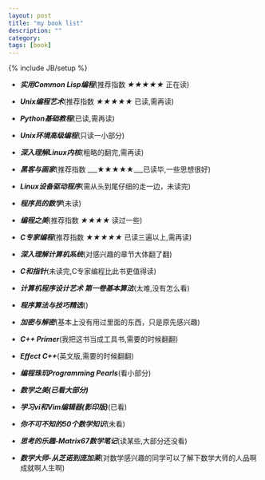 ```yaml
---
layout: post
title: "my book list"
description: ""
category: 
tags: [book]
---
```

{% include JB/setup %}

+ ___实用Common Lisp编程___(推荐指数 ___★★★★★___ 正在读)

+ ___Unix编程艺术___(推荐指数 ___★★★★★___ 已读,需再读)

+ ___Python基础教程___(已读,需再读)

+ ___Unix环境高级编程___(只读一小部分)

+ ___深入理解Linux内核___(粗略的翻完,需再读)

+ ___黑客与画家___(推荐指数 ___★★★★★___已读毕,一些思想很好)

+ ___Linux设备驱动程序___(需从头到尾仔细的走一边，未读完)

+ ___程序员的数学___(未读)

+ ___编程之美___(推荐指数 ___★★★★___ 读过一些)

+ ___C专家编程___(推荐指数 ___★★★★★___ 已读三遍以上,需再读)

+ ___深入理解计算机系统___(对感兴趣的章节大体翻了翻)

+ ___C和指针___(未读完,C专家编程比此书更值得读)

+ ___计算机程序设计艺术 第一卷基本算法___(太难,没有怎么看)

+ ___程序算法与技巧精选___()

+ ___加密与解密___(基本上没有用过里面的东西，只是原先感兴趣)

+ ___C++ Primer___(我把这书当成工具书,需要的时候翻翻)

+ ___Effect C++___(英文版,需要的时候翻翻)

+ ___编程珠玑Programming Pearls___(看小部分)

+ ___数学之美(已看大部分)___

+ ___学习vi和Vim编辑器(影印版)___(已看)

+ ___你不可不知的50个数学知识___(未看)

+ ___思考的乐趣-Matrix67数学笔记___(读某些,大部分还没看)

+ ___数学大师-从芝诺到庞加莱___(对数学感兴趣的同学可以了解下数学大师的人品啊成就啊人生啊)

